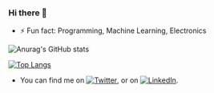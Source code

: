 ### Hi there 👋

<!--
**Vidi005/Vidi005** is a ✨ _special_ ✨ repository because its `README.md` (this file) appears on your GitHub profile.

Here are some ideas to get you started:

- 🔭 I’m currently working on ...
- 🌱 I’m currently learning ...
- 👯 I’m looking to collaborate on ...
- 🤔 I’m looking for help with ...
- 💬 Ask me about ...
- 📫 How to reach me: ...
- 😄 Pronouns: ...
- ⚡ Fun fact: Programming, Machine Learning, Electronics
-->
- ⚡ Fun fact: Programming, Machine Learning, Electronics

![Anurag's GitHub stats](https://github-readme-stats.vercel.app/api?username=vidi005&count_private=true&show_icons=true&theme=blue-green)

[![Top Langs](https://github-readme-stats.vercel.app/api/top-langs/?username=vidi005&layout=compact&theme=blue-green)](https://github.com/anuraghazra/github-readme-stats)

<!--![](https://img.shields.io/badge/<WORD_ON_LEFT>-<WORD_ON_RIGHT>-informational?style=flat&logo=<LOGO_NAME>&logoColor=white&color=2bbc8a)-->

<!-- Actual text -->

- You can find me on [![Twitter][1.2]][1], or on [![LinkedIn][2.2]][2].

<!-- Icons -->

[1.2]: http://i.imgur.com/wWzX9uB.png (twitter icon without padding)
[2.2]: https://raw.githubusercontent.com/MartinHeinz/MartinHeinz/master/linkedin-3-16.png (LinkedIn icon without padding)

<!-- Links to your social media accounts -->

[1]: https://twitter.com/vidi005
[2]: https://www.linkedin.com/in/vidi-fitriansyah-hidarlan/

<!--Be Nice!-->
